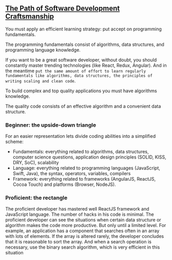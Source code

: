 ## [The Path of Software Development Craftsmanship](https://dmitripavlutin.com/the-path-of-software-development-craftsmanship/)
You must apply an efficient learning strategy: put accept on programming fundamentals.

The programming fundamentals consist of algorithms, data structures, and programming language knowledge.

If you want to be a great software developer, without doubt, you should constantly master trending technologies (like React, Redux, Angular). 
And in the meantime `put the same amount of effort to learn regularly fundamentals like algorithms, data structures, the principles of writing scaling and clean code`.



To build complex and top quality applications you must have algorithms knowledge.

The quality code consists of an effective algorithm and a convenient data structure.


###  Beginner: the upside-down triangle
For an easier representation lets divide coding abilities into a simplified scheme:
* Fundamentals: everything related to algorithms, data structures, computer science questions, application design principles (SOLID, KISS, DRY, SoC), scalability
* Language: everything related to programming languages (JavaScript, Swift, Java), the syntax, operators, variables, compilers
* Framework: everything related to frameworks (AngularJS, ReactJS, Cocoa Touch) and platforms (Browser, NodeJS).

### Proficient: the rectangle
The proficient developer has mastered well ReactJS framework and JavaScript language. The number of hacks in his code is minimal.
The proficient developer can see the situations when certain data structure or algorithm makes the code more productive. 
But only until a limited level.
For example, an application has a component that searches often in an array with lots of elements. 
If the array is altered rarely, the developer concludes that it is reasonable to sort the array. 
And when a search operation is necessary, use the binary search algorithm, which is very efficient in this situation
